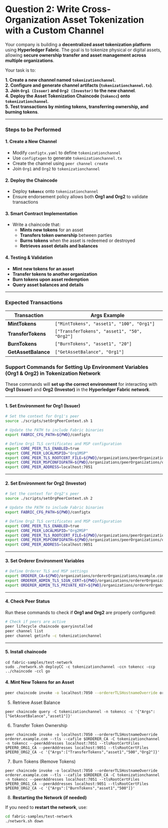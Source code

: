 # Question 2: Write Cross-Organization Asset Tokenization with a Custom Channel

Your company is building a **decentralized asset tokenization platform** using **Hyperledger Fabric**. The goal is to tokenize physical or digital assets, allowing **secure ownership transfer and asset management across multiple organizations**.

Your task is to:

**1. Create a new channel named `tokenizationchannel`**.\
**2. Configure and generate channel artifacts (`tokenizationchannel.tx`)**.\
**3. Join `Org1 (Issuer)` and `Org2 (Investor)` to the new channel**.\
**4. Deploy the Asset Tokenization Chaincode (`tokencc`) onto `tokenizationchannel`**.\
**5. Test transactions by minting tokens, transferring ownership, and burning tokens**.

***

### **Steps to be Performed**

#### **1. Create a New Channel**

* Modify `configtx.yaml` to define `tokenizationchannel`
* Use `configtxgen` to generate `tokenizationchannel.tx`
* Create the channel using `peer channel create`
* Join `Org1` and `Org2` to `tokenizationchannel`

#### **2. Deploy the Chaincode**

* Deploy **`tokencc`** onto `tokenizationchannel`
* Ensure endorsement policy allows both **Org1 and Org2** to validate transactions

#### **3. Smart Contract Implementation**

* Write a chaincode that:
  * **Mints new tokens** for an asset
  * **Transfers token ownership** between parties
  * **Burns tokens** when the asset is redeemed or destroyed
  * **Retrieves asset details and balances**

#### **4. Testing & Validation**

* **Mint new tokens for an asset**
* **Transfer tokens to another organization**
* **Burn tokens upon asset redemption**
* **Query asset balances and details**

***

### **Expected Transactions**

| **Transaction**     | **Args Example**                             |
| ------------------- | -------------------------------------------- |
| **MintTokens**      | `["MintTokens", "asset1", "100", "Org1"]`    |
| **TransferTokens**  | `["TransferTokens", "asset1", "50", "Org2"]` |
| **BurnTokens**      | `["BurnTokens", "asset1", "20"]`             |
| **GetAssetBalance** | `["GetAssetBalance", "Org1"]`                |



### **Support Commands for Setting Up Environment Variables (Org1 & Org2) in Tokenization Network**

These commands will **set up the correct environment** for interacting with **Org1 (Issuer)** and **Org2 (Investor)** in the **Hyperledger Fabric network**.

***

#### **1. Set Environment for Org1 (Issuer)**

```bash
# Set the context for Org1's peer
source ./scripts/setOrgPeerContext.sh 1

# Update the PATH to include Fabric binaries
export FABRIC_CFG_PATH=${PWD}/configtx

# Define Org1 TLS certificates and MSP configuration
export CORE_PEER_TLS_ENABLED=true
export CORE_PEER_LOCALMSPID="Org1MSP"
export CORE_PEER_TLS_ROOTCERT_FILE=${PWD}/organizations/peerOrganizations/org1.example.com/peers/peer0.org1.example.com/tls/ca.crt
export CORE_PEER_MSPCONFIGPATH=${PWD}/organizations/peerOrganizations/org1.example.com/users/Admin@org1.example.com/msp
export CORE_PEER_ADDRESS=localhost:7051

```

***

#### **2. Set Environment for Org2 (Investor)**

```bash
# Set the context for Org2's peer
source ./scripts/setOrgPeerContext.sh 2

# Update the PATH to include Fabric binaries
export FABRIC_CFG_PATH=${PWD}/configtx

# Define Org2 TLS certificates and MSP configuration
export CORE_PEER_TLS_ENABLED=true
export CORE_PEER_LOCALMSPID="Org2MSP"
export CORE_PEER_TLS_ROOTCERT_FILE=${PWD}/organizations/peerOrganizations/org2.example.com/peers/peer0.org2.example.com/tls/ca.crt
export CORE_PEER_MSPCONFIGPATH=${PWD}/organizations/peerOrganizations/org2.example.com/users/Admin@org2.example.com/msp
export CORE_PEER_ADDRESS=localhost:9051

```

***

#### **3. Set Orderer Environment Variables**

```bash
# Define Orderer TLS and MSP settings
export ORDERER_CA=${PWD}/organizations/ordererOrganizations/example.com/orderers/orderer.example.com/msp/tlscacerts/tlsca.example.com-cert.pem
export ORDERER_ADMIN_TLS_SIGN_CERT=${PWD}/organizations/ordererOrganizations/example.com/orderers/orderer.example.com/tls/server.crt
export ORDERER_ADMIN_TLS_PRIVATE_KEY=${PWD}/organizations/ordererOrganizations/example.com/orderers/orderer.example.com/tls/server.key

```

***

#### **4. Check Peer Status**

Run these commands to check if **Org1 and Org2** are properly configured:

```bash
# Check if peers are active
peer lifecycle chaincode queryinstalled
peer channel list
peer channel getinfo -c tokenizationchannel
```

***

#### 5. Install chaincode

```
cd fabric-samples/test-network
sudo ./network.sh deployCC -c tokenizationchannel -ccn tokencc -ccp ../chaincode -ccl go
```



#### **4.** Mint New Tokens for an Asset

```bash
peer chaincode invoke -o localhost:7050 --ordererTLSHostnameOverride orderer.example.com --tls --cafile $ORDERER_CA -C tokenizationchannel -n tokencc --peerAddresses localhost:7051 --tlsRootCertFiles $PEER0_ORG1_CA --peerAddresses localhost:9051 --tlsRootCertFiles $PEER0_ORG2_CA -c '{"Args":["MintTokens","asset1","1000","Org1"]}'

```

5. Retrieve Asset Balance

```
peer chaincode query -C tokenizationchannel -n tokencc -c '{"Args":["GetAssetBalance","asset1"]}'

```

6. Transfer Token Ownership

```
peer chaincode invoke -o localhost:7050 --ordererTLSHostnameOverride orderer.example.com --tls --cafile $ORDERER_CA -C tokenizationchannel -n tokencc --peerAddresses localhost:7051 --tlsRootCertFiles $PEER0_ORG1_CA --peerAddresses localhost:9051 --tlsRootCertFiles $PEER0_ORG2_CA -c '{"Args":["TransferTokens","asset1","500","Org2"]}'

```

7. Burn Tokens (Remove Tokens)

```
peer chaincode invoke -o localhost:7050 --ordererTLSHostnameOverride orderer.example.com --tls --cafile $ORDERER_CA -C tokenizationchannel -n tokencc --peerAddresses localhost:7051 --tlsRootCertFiles $PEER0_ORG1_CA --peerAddresses localhost:9051 --tlsRootCertFiles $PEER0_ORG2_CA -c '{"Args":["BurnTokens","asset1","500"]}'

```



8. **Restarting the Network (if needed)**

If you need to **restart the network**, use:

```bash
cd fabric-samples/test-network
./network.sh down
```
